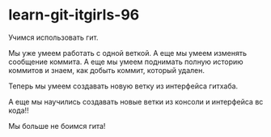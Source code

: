 # learn-git-itgirls-96
Учимся использовать гит.

Мы уже умеем работать с одной веткой.
А еще мы умеем изменять сообщение коммита.
А еще мы умеем поднимать полную историю коммитов и знаем, как добыть коммит, который удален.

Теперь мы умеем создавать новую ветку из интерфейса гитхаба.

А еще мы научились создавать новые ветки из консоли и интерфейса вс кода!!

Мы больше не боимся гита!
